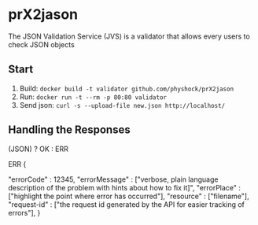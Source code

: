# prX2jason

The JSON Validation Service (JVS) is a validator that allows every users to check JSON objects  

## Start  

1. Build:  `docker build -t validator github.com/physhock/prX2jason`
2. Run: `docker run -t --rm -p 80:80 validator`
3. Send json: `curl -s --upload-file new.json http://localhost/`

## Handling the Responses  

(JSON) ? OK : ERR

ERR {

 "errorCode"  : 12345,
 "errorMessage" : ["verbose, plain language description of the problem with hints about how to fix it]",
 "errorPlace" : ["highlight the point where error has occurred"],
 "resource"   : ["filename"],
 "request-id" : ["the request id generated by the API for easier tracking of errors"],
}
